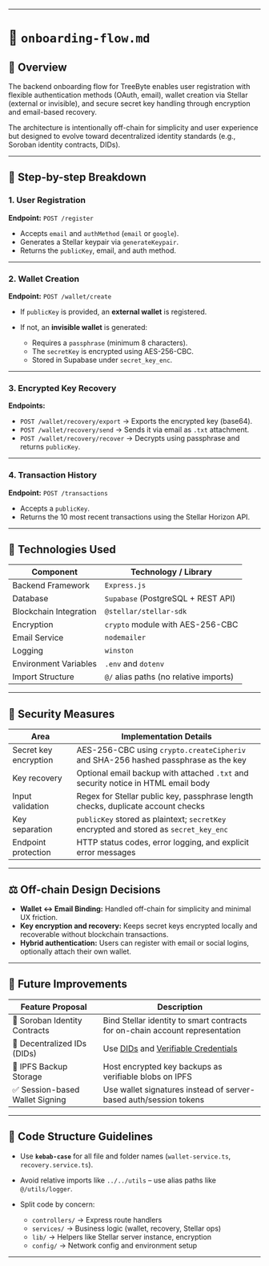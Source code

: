 
---

# 📘 `onboarding-flow.md`

## 🧭 Overview

The backend onboarding flow for TreeByte enables user registration with flexible authentication methods (OAuth, email), wallet creation via Stellar (external or invisible), and secure secret key handling through encryption and email-based recovery.

The architecture is intentionally off-chain for simplicity and user experience but designed to evolve toward decentralized identity standards (e.g., Soroban identity contracts, DIDs).

---

## 🧩 Step-by-step Breakdown

### 1. **User Registration**

**Endpoint:** `POST /register`

* Accepts `email` and `authMethod` (`email` or `google`).
* Generates a Stellar keypair via `generateKeypair`.
* Returns the `publicKey`, email, and auth method.

---

### 2. **Wallet Creation**

**Endpoint:** `POST /wallet/create`

* If `publicKey` is provided, an **external wallet** is registered.
* If not, an **invisible wallet** is generated:

  * Requires a `passphrase` (minimum 8 characters).
  * The `secretKey` is encrypted using AES-256-CBC.
  * Stored in Supabase under `secret_key_enc`.

---

### 3. **Encrypted Key Recovery**

**Endpoints:**

* `POST /wallet/recovery/export` → Exports the encrypted key (base64).
* `POST /wallet/recovery/send` → Sends it via email as `.txt` attachment.
* `POST /wallet/recovery/recover` → Decrypts using passphrase and returns `publicKey`.

---

### 4. **Transaction History**

**Endpoint:** `POST /transactions`

* Accepts a `publicKey`.
* Returns the 10 most recent transactions using the Stellar Horizon API.

---

## 🧰 Technologies Used

| Component              | Technology / Library                   |
| ---------------------- | -------------------------------------- |
| Backend Framework      | `Express.js`                           |
| Database               | `Supabase` (PostgreSQL + REST API)     |
| Blockchain Integration | `@stellar/stellar-sdk`                 |
| Encryption             | `crypto` module with AES-256-CBC       |
| Email Service          | `nodemailer`                           |
| Logging                | `winston`                              |
| Environment Variables  | `.env` and `dotenv`                    |
| Import Structure       | `@/` alias paths (no relative imports) |

---

## 🔐 Security Measures

| Area                  | Implementation Details                                                                |
| --------------------- | ------------------------------------------------------------------------------------- |
| Secret key encryption | AES-256-CBC using `crypto.createCipheriv` and SHA-256 hashed passphrase as the key    |
| Key recovery          | Optional email backup with attached `.txt` and security notice in HTML email body     |
| Input validation      | Regex for Stellar public key, passphrase length checks, duplicate account checks      |
| Key separation        | `publicKey` stored as plaintext; `secretKey` encrypted and stored as `secret_key_enc` |
| Endpoint protection   | HTTP status codes, error logging, and explicit error messages                         |

---

## ⚖️ Off-chain Design Decisions

* **Wallet ↔ Email Binding:** Handled off-chain for simplicity and minimal UX friction.
* **Key encryption and recovery:** Keeps secret keys encrypted locally and recoverable without blockchain transactions.
* **Hybrid authentication:** Users can register with email or social logins, optionally attach their own wallet.

---

## 🔮 Future Improvements

| Feature Proposal               | Description                                                                                                    |
| ------------------------------ | -------------------------------------------------------------------------------------------------------------- |
| 🧾 Soroban Identity Contracts  | Bind Stellar identity to smart contracts for on-chain account representation                                   |
| 🪪 Decentralized IDs (DIDs)    | Use [DIDs](https://w3c.github.io/did-core/) and [Verifiable Credentials](https://www.w3.org/TR/vc-data-model/) |
| 🔗 IPFS Backup Storage         | Host encrypted key backups as verifiable blobs on IPFS                                                         |
| ✅ Session-based Wallet Signing | Use wallet signatures instead of server-based auth/session tokens                                              |

---

## 📁 Code Structure Guidelines

* Use **`kebab-case`** for all file and folder names (`wallet-service.ts`, `recovery.service.ts`).
* Avoid relative imports like `../../utils` – use alias paths like `@/utils/logger`.
* Split code by concern:

  * `controllers/` → Express route handlers
  * `services/` → Business logic (wallet, recovery, Stellar ops)
  * `lib/` → Helpers like Stellar server instance, encryption
  * `config/` → Network config and environment setup

---
